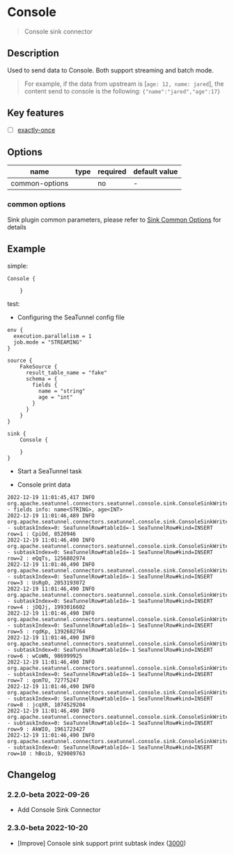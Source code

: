 # Console

> Console sink connector

## Description

Used to send data to Console. Both support streaming and batch mode.
> For example, if the data from upstream is [`age: 12, name: jared`], the content send to console is the following: `{"name":"jared","age":17}`

## Key features

- [ ] [exactly-once](../../concept/connector-v2-features.md)

##  Options

| name            | type  | required | default value |
| -------------  |--------|----------|---------------|
| common-options |        | no       | -             |

### common options

Sink plugin common parameters, please refer to [Sink Common Options](common-options.md) for details

## Example

simple:

```hocon
Console {

    }
```

test:

* Configuring the SeaTunnel config file

```hocon
env {
  execution.parallelism = 1
  job.mode = "STREAMING"
}

source {
    FakeSource {
      result_table_name = "fake"
      schema = {
        fields {
          name = "string"
          age = "int"
        }
      }
    }
}

sink {
    Console {

    }
}

```

* Start a SeaTunnel task


* Console print data

```text
2022-12-19 11:01:45,417 INFO  org.apache.seatunnel.connectors.seatunnel.console.sink.ConsoleSinkWriter - fields info: name<STRING>, age<INT>
2022-12-19 11:01:46,489 INFO  org.apache.seatunnel.connectors.seatunnel.console.sink.ConsoleSinkWriter - subtaskIndex=0: SeaTunnelRow#tableId=-1 SeaTunnelRow#kind=INSERT row=1 : CpiOd, 8520946
2022-12-19 11:01:46,490 INFO  org.apache.seatunnel.connectors.seatunnel.console.sink.ConsoleSinkWriter - subtaskIndex=0: SeaTunnelRow#tableId=-1 SeaTunnelRow#kind=INSERT row=2 : eQqTs, 1256802974
2022-12-19 11:01:46,490 INFO  org.apache.seatunnel.connectors.seatunnel.console.sink.ConsoleSinkWriter - subtaskIndex=0: SeaTunnelRow#tableId=-1 SeaTunnelRow#kind=INSERT row=3 : UsRgO, 2053193072
2022-12-19 11:01:46,490 INFO  org.apache.seatunnel.connectors.seatunnel.console.sink.ConsoleSinkWriter - subtaskIndex=0: SeaTunnelRow#tableId=-1 SeaTunnelRow#kind=INSERT row=4 : jDQJj, 1993016602
2022-12-19 11:01:46,490 INFO  org.apache.seatunnel.connectors.seatunnel.console.sink.ConsoleSinkWriter - subtaskIndex=0: SeaTunnelRow#tableId=-1 SeaTunnelRow#kind=INSERT row=5 : rqdKp, 1392682764
2022-12-19 11:01:46,490 INFO  org.apache.seatunnel.connectors.seatunnel.console.sink.ConsoleSinkWriter - subtaskIndex=0: SeaTunnelRow#tableId=-1 SeaTunnelRow#kind=INSERT row=6 : wCoWN, 986999925
2022-12-19 11:01:46,490 INFO  org.apache.seatunnel.connectors.seatunnel.console.sink.ConsoleSinkWriter - subtaskIndex=0: SeaTunnelRow#tableId=-1 SeaTunnelRow#kind=INSERT row=7 : qomTU, 72775247
2022-12-19 11:01:46,490 INFO  org.apache.seatunnel.connectors.seatunnel.console.sink.ConsoleSinkWriter - subtaskIndex=0: SeaTunnelRow#tableId=-1 SeaTunnelRow#kind=INSERT row=8 : jcqXR, 1074529204
2022-12-19 11:01:46,490 INFO  org.apache.seatunnel.connectors.seatunnel.console.sink.ConsoleSinkWriter - subtaskIndex=0: SeaTunnelRow#tableId=-1 SeaTunnelRow#kind=INSERT row=9 : AkWIO, 1961723427
2022-12-19 11:01:46,490 INFO  org.apache.seatunnel.connectors.seatunnel.console.sink.ConsoleSinkWriter - subtaskIndex=0: SeaTunnelRow#tableId=-1 SeaTunnelRow#kind=INSERT row=10 : hBoib, 929089763
```

## Changelog

### 2.2.0-beta 2022-09-26

- Add Console Sink Connector

### 2.3.0-beta 2022-10-20
- [Improve] Console sink support print subtask index ([3000](https://github.com/apache/incubator-seatunnel/pull/3000))
